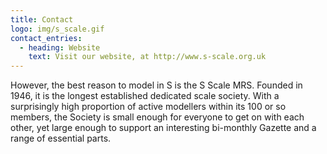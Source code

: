 ```yaml
---
title: Contact
logo: img/s_scale.gif
contact_entries:
  - heading: Website
    text: Visit our website, at http://www.s-scale.org.uk
---
```

However, the best reason to model in S is the S Scale MRS. Founded in 1946, it is the longest established dedicated scale society. With a surprisingly high proportion of active modellers within its 100 or so members, the Society is small enough for everyone to get on with each other, yet large enough to support an interesting bi-monthly Gazette and a range of essential parts.